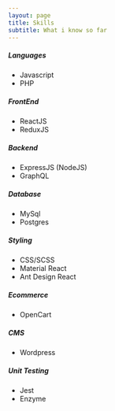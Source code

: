 ```yaml
---
layout: page
title: Skills
subtitle: What i know so far
---
```


##### Languages
- Javascript
- PHP

##### FrontEnd
- ReactJS
- ReduxJS

##### Backend
- ExpressJS (NodeJS)
- GraphQL

##### Database
- MySql
- Postgres

##### Styling
- CSS/SCSS
- Material React
- Ant Design React

##### Ecommerce
- OpenCart

##### CMS
- Wordpress

##### Unit Testing
- Jest
- Enzyme

